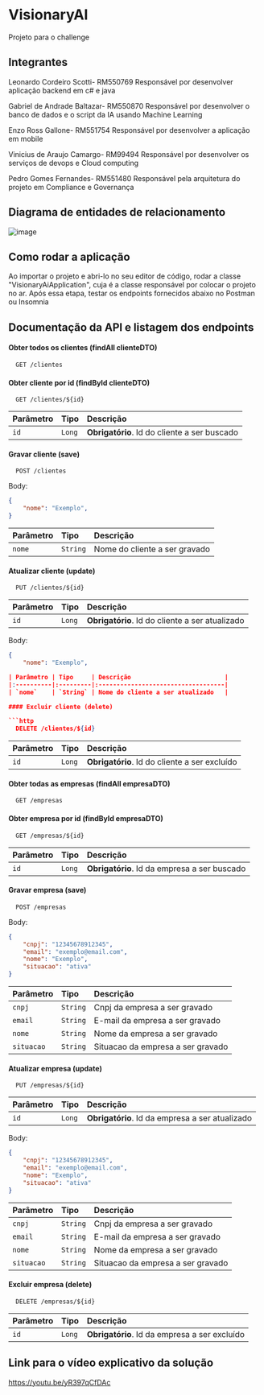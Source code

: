﻿# VisionaryAI
 Projeto para o challenge

## Integrantes

Leonardo Cordeiro Scotti- RM550769
Responsável por desenvolver aplicação backend em c# e java

Gabriel de Andrade Baltazar- RM550870
Responsável por desenvolver o banco de dados e o script da IA usando Machine Learning

Enzo Ross Gallone- RM551754
Responsável por desenvolver a aplicação em mobile

Vinicius de Araujo Camargo- RM99494
Responsável por desenvolver os serviços de devops e Cloud computing

Pedro Gomes Fernandes- RM551480
Responsável pela arquitetura do projeto em Compliance e Governança

## Diagrama de entidades de relacionamento 
![image](https://github.com/leocscotti/sprint2-java/assets/126523762/0372450b-8d7d-4ce2-8622-a5a997f231b0)

## Como rodar a aplicação
Ao importar o projeto e abri-lo no seu editor de código, rodar a classe "VisionaryAiApplication", cuja é a classe responsável por colocar o projeto no ar.
Após essa etapa, testar os endpoints fornecidos abaixo no Postman ou Insomnia

## Documentação da API e listagem dos endpoints

#### Obter todos os clientes (findAll clienteDTO)

```http
  GET /clientes
```

#### Obter cliente por id (findById clienteDTO)

```http
  GET /clientes/${id}
```

| Parâmetro | Tipo   | Descrição                                    |
|:----------|:-------|:---------------------------------------------|
| `id`      | `Long` | **Obrigatório**. Id do cliente a ser buscado |

#### Gravar cliente (save)

```http
  POST /clientes
```

Body:

```json
{
    "nome": "Exemplo",
}
```

| Parâmetro | Tipo     | Descrição                       |
|:----------|:---------|:--------------------------------|
| `nome`    | `String` | Nome do cliente a ser gravado   |


#### Atualizar cliente (update)

```http
  PUT /clientes/${id}
```

| Parâmetro | Tipo   | Descrição                                       |
|:----------|:-------|:------------------------------------------------|
| `id`      | `Long` | **Obrigatório**. Id do cliente a ser atualizado |

Body:

```json
{
    "nome": "Exemplo",

| Parâmetro | Tipo     | Descrição                          |
|:----------|:---------|:-----------------------------------|
| `nome`    | `String` | Nome do cliente a ser atualizado   |

#### Excluir cliente (delete)

```http
  DELETE /clientes/${id}
```

| Parâmetro | Tipo   | Descrição                                     |
|:----------|:-------|:----------------------------------------------|
| `id`      | `Long` | **Obrigatório**. Id do cliente a ser excluído |



#### Obter todas as empresas (findAll empresaDTO)

```http
  GET /empresas
```

#### Obter empresa por id (findById empresaDTO)

```http
  GET /empresas/${id}
```

| Parâmetro | Tipo   | Descrição                                    |
|:----------|:-------|:---------------------------------------------|
| `id`      | `Long` | **Obrigatório**. Id da empresa a ser buscado |

#### Gravar empresa (save)

```http
  POST /empresas
```

Body:

```json
{
    "cnpj": "12345678912345",
    "email": "exemplo@email.com",
    "nome": "Exemplo",
    "situacao": "ativa"
}
```

| Parâmetro | Tipo     | Descrição                       |
|:----------|:---------|:--------------------------------|
| `cnpj`    | `String` | Cnpj da empresa a ser gravado   |
| `email`   | `String` | E-mail da empresa a ser gravado |
| `nome`   | `String` | Nome da empresa a ser gravado  |
| `situacao` | `String` | Situacao da empresa a ser gravado |

#### Atualizar empresa (update)

```http
  PUT /empresas/${id}
```

| Parâmetro | Tipo   | Descrição                                       |
|:----------|:-------|:------------------------------------------------|
| `id`      | `Long` | **Obrigatório**. Id da empresa a ser atualizado |

Body:

```json
{
    "cnpj": "12345678912345",
    "email": "exemplo@email.com",
    "nome": "Exemplo",
    "situacao": "ativa"
}
```

| Parâmetro | Tipo     | Descrição                          |
|:----------|:---------|:-----------------------------------|
| `cnpj`    | `String` | Cnpj da empresa a ser gravado   |
| `email`   | `String` | E-mail da empresa a ser gravado |
| `nome`   | `String` | Nome da empresa a ser gravado  |
| `situacao` | `String` | Situacao da empresa a ser gravado  |

#### Excluir empresa (delete)

```http
  DELETE /empresas/${id}
```

| Parâmetro | Tipo   | Descrição                                     |
|:----------|:-------|:----------------------------------------------|
| `id`      | `Long` | **Obrigatório**. Id da empresa a ser excluído |


## Link para o vídeo explicativo da solução 
https://youtu.be/yR397qCfDAc
